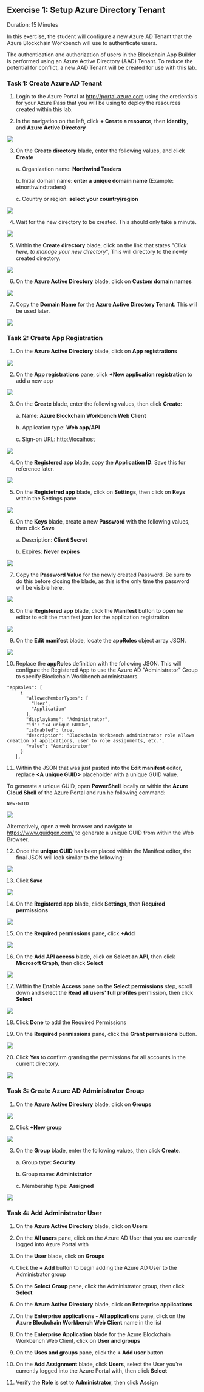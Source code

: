 ## Exercise 1: Setup Azure Directory Tenant
Duration: 15 Minutes

In this exercise, the student will configure a new Azure AD Tenant that the Azure Blockchain Workbench will use to authenticate users.

The authentication and authorization of users in the Blockchain App Builder is performed using an Azure Active Directory (AAD) Tenant. To reduce the potential for conflict, a new AAD Tenant will be created for use with this lab.

### Task 1: Create Azure AD Tenant
1. Login to the Azure Portal at <http://portal.azure.com> using the credentials for your Azure Pass that you will be using to deploy the resources created within this lab.

2. In the navigation on the left, click **+ Create a resource**, then **Identity**, and **Azure Active Directory**

![](https://github.com/ceteongvanness/eventdemo/blob/master/Azure%20Blockchain%20Workshop/Image/AZR-01.png)

3. On the **Create directory** blade, enter the following values, and click **Create**
 
	a. Organization name: **Northwind Traders**
    
	b. Initial domain name: **enter a unique domain name** (Example: etnorthwindtraders)
    
	c. Country or region: **select your country/region**

![](https://github.com/ceteongvanness/eventdemo/blob/master/Azure%20Blockchain%20Workshop/Image/AZR-02.png)

4. Wait for the new directory to be created. This should only take a minute.

![](https://github.com/ceteongvanness/eventdemo/blob/master/Azure%20Blockchain%20Workshop/Image/AZR-03.png)

5. Within the **Create directory** blade, click on the link that states "*Click here, to manage your new directory*", This will directory to the newly created directory.

![](https://github.com/ceteongvanness/eventdemo/blob/master/Azure%20Blockchain%20Workshop/Image/AZR-04.png)

6. On the **Azure Active Directory** blade, click on **Custom domain names**

![](https://github.com/ceteongvanness/eventdemo/blob/master/Azure%20Blockchain%20Workshop/Image/AZR-05.png)

7. Copy the **Domain Name** for the **Azure Active Directory Tenant**. This will be used later.

![](https://github.com/ceteongvanness/eventdemo/blob/master/Azure%20Blockchain%20Workshop/Image/AZR-06.png)

### Task 2: Create App Registration
1. On the **Azure Active Directory** blade, click on **App registrations**

![](https://github.com/ceteongvanness/eventdemo/blob/master/Azure%20Blockchain%20Workshop/Image/AZR-07.png)

2. On the **App registrations** pane, click **+New application registration** to add a new app

![](https://github.com/ceteongvanness/eventdemo/blob/master/Azure%20Blockchain%20Workshop/Image/AZR-08.png)

3. On the **Create** blade, enter the following values, then click **Create**:

	a. Name: **Azure Blockchain Workbench Web Client**
    
    b. Application type: **Web app/API**
    
    c. Sign-on URL: <http://localhost>

![](https://github.com/ceteongvanness/eventdemo/blob/master/Azure%20Blockchain%20Workshop/Image/AZR-09.png)

4. On the **Registered app** blade, copy the **Application ID**. Save this for reference later.

![](https://github.com/ceteongvanness/eventdemo/blob/master/Azure%20Blockchain%20Workshop/Image/AZR-10.png)

5. On the **Registetred app** blade, click on **Settings**, then click on **Keys** within the Settings pane

![](https://github.com/ceteongvanness/eventdemo/blob/master/Azure%20Blockchain%20Workshop/Image/AZR-11.png)

6. On the **Keys** blade, create a new **Password** with the following values, then click **Save**

	a. Description: **Client Secret**
    
    b. Expires: **Never expires**

![](https://github.com/ceteongvanness/eventdemo/blob/master/Azure%20Blockchain%20Workshop/Image/AZR-12.png)

7. Copy the **Password Value** for the newly created Password. Be sure to do this before closing the blade, as this is the only time the password will be visible here.

![](https://github.com/ceteongvanness/eventdemo/blob/master/Azure%20Blockchain%20Workshop/Image/AZR-13.png)

8. On the **Registered app** blade, click the **Manifest** button to open he editor to edit the manifest json for the application registration

![](https://github.com/ceteongvanness/eventdemo/blob/master/Azure%20Blockchain%20Workshop/Image/AZR-14.png)

9. On the **Edit manifest** blade, locate the **appRoles** object array JSON.

![](https://github.com/ceteongvanness/eventdemo/blob/master/Azure%20Blockchain%20Workshop/Image/AZR-15.png)

10. Replace the **appRoles** definition with the following JSON. This will configure the Registered App to use the Azure AD "Administrator" Group to specify Blockchain Workbench administrators.
```
"appRoles": [
     {
       "allowedMemberTypes": [
         "User",
         "Application"
       ],
       "displayName": "Administrator",
       "id": "<A unique GUID>",
       "isEnabled": true,
       "description": "Blockchain Workbench administrator role allows creation of applications, user to role assignments, etc.",
       "value": "Administrator"
     }
   ],
```
11. Within the JSON that was just pasted into the **Edit manifest** editor, replace **<A unique GUID\>** placeholder with a unique GUID value.

To generate a unique GUID, open **PowerShell** locally or within the **Azure Cloud Shell** of the Azure Portal and run he following command:
```
New-GUID
```

![](https://github.com/ceteongvanness/eventdemo/blob/master/Azure%20Blockchain%20Workshop/Image/AZR-16.png)

Alternatively, open a web browser and navigate to <https://www.guidgen.com/> to generate a unique GUID from within the Web Browser.

12. Once the **unique GUID** has been placed within the Manifest editor, the final JSON will look similar to the following:

![](https://github.com/ceteongvanness/eventdemo/blob/master/Azure%20Blockchain%20Workshop/Image/AZR-17.png)

13. Click **Save**

![](https://github.com/ceteongvanness/eventdemo/blob/master/Azure%20Blockchain%20Workshop/Image/AZR-18.png)

14. On the **Registered app** blade, click **Settings**, then **Required permissions**

![](https://github.com/ceteongvanness/eventdemo/blob/master/Azure%20Blockchain%20Workshop/Image/AZR-19.png)

15. On the **Required permissions** pane, click **+Add**

![](https://github.com/ceteongvanness/eventdemo/blob/master/Azure%20Blockchain%20Workshop/Image/AZR-20.png)

16. On the **Add API access** blade, click on **Select an API**, then click **Microsoft Graph**, then click **Select**

![](https://github.com/ceteongvanness/eventdemo/blob/master/Azure%20Blockchain%20Workshop/Image/AZR-21.png)

17. Within the **Enable Access** pane on the **Select permissions** step, scroll down and select the **Read all users' full profiles** permission, then click **Select**

![](https://github.com/ceteongvanness/eventdemo/blob/master/Azure%20Blockchain%20Workshop/Image/AZR-22.png)

18. Click **Done** to add the Required Permissions

19. On the **Required permissions** pane, click the **Grant permissions** button.

![](https://github.com/ceteongvanness/eventdemo/blob/master/Azure%20Blockchain%20Workshop/Image/AZR-23.png)

20. Click **Yes** to confirm granting the permissions for all accounts in the current directory.

![](https://github.com/ceteongvanness/eventdemo/blob/master/Azure%20Blockchain%20Workshop/Image/AZR-24.png)

### Task 3: Create Azure AD Administrator Group
1. On the **Azure Active Directory** blade, click on **Groups**

![](https://github.com/ceteongvanness/eventdemo/blob/master/Azure%20Blockchain%20Workshop/Image/AZR-25.png)

2. Click **+New group**

![](https://github.com/ceteongvanness/eventdemo/blob/master/Azure%20Blockchain%20Workshop/Image/AZR-26.png)


3. On the **Group** blade, enter the following values, then click **Create**.

	a. Group type: **Security**
    
    b. Group name: **Administrator**
    
    c. Membership type: **Assigned**   

![](https://github.com/ceteongvanness/eventdemo/blob/master/Azure%20Blockchain%20Workshop/Image/AZR-27.png)
    
 ### Task 4: Add Administrator User
 1. On the **Azure Active Directory** blade, click on **Users**

 2. On the **All users** pane, click on the Azure AD User that you are currently logged into Azure Portal with
 
 3. On the **User** blade, click on **Groups**
 
 4. Click the **+ Add** button to begin adding the Azure AD User to the Administrator group

 5. On the **Select Group** pane, click the Administrator group, then click **Select**
 
 6. On the **Azure Active Directory** blade, click on **Enterprise applications**

 7. On the **Enterprise applications - All applications** pane, click on the **Azure Blockchain Workbench Web Client** name in the list

 8. On the **Enterprise Application** blade for the Azure Blockchain Workbench Web Client, click on **User and groups**

 9. On the **Uses and groups** pane, click the  **+ Add user** button

 10. On the **Add Assignment** blade, click **Users**, select the User you're currently logged into the Azure Portal with, then click **Select**

 11. Verify the **Role** is set to **Administrator**, then click **Assign**
